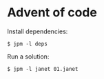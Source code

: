 # Advent of code

Install dependencies:

```
$ jpm -l deps
```

Run a solution:

```
$ jpm -l janet 01.janet
```
